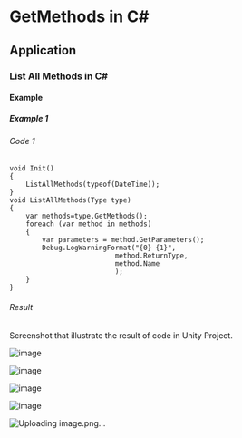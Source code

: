 # GetMethods in C#
## Application
### List All Methods in C#
#### Example 
##### Example 1
###### Code 1

    void Init()
    {
        ListAllMethods(typeof(DateTime));
    }
    void ListAllMethods(Type type)
    {
        var methods=type.GetMethods();
        foreach (var method in methods)
        {
            var parameters = method.GetParameters();
            Debug.LogWarningFormat("{0} {1}",
                              method.ReturnType,
                              method.Name
                              );
        }
    }
   
###### Result

Screenshot that illustrate the result of code in Unity Project.

![image](https://github.com/40843245/CSharp/assets/75050655/b455e665-376c-4676-87b4-51d3af963dd1)

![image](https://github.com/40843245/CSharp/assets/75050655/f0f6d74a-e89e-4018-965a-4d3aeb5299c1)

![image](https://github.com/40843245/CSharp/assets/75050655/3c3302d4-5462-4bfb-acb7-7446f31892f9)

![image](https://github.com/40843245/CSharp/assets/75050655/f54e2827-9fec-4435-942b-70e54dbdd56e)

![Uploading image.png…]()

